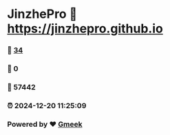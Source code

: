 # JinzhePro :link: https://jinzhepro.github.io 
### :page_facing_up: [34](https://jinzhepro.github.io/tag.html) 
### :speech_balloon: 0 
### :hibiscus: 57442 
### :alarm_clock: 2024-12-20 11:25:09 
### Powered by :heart: [Gmeek](https://github.com/Meekdai/Gmeek)

